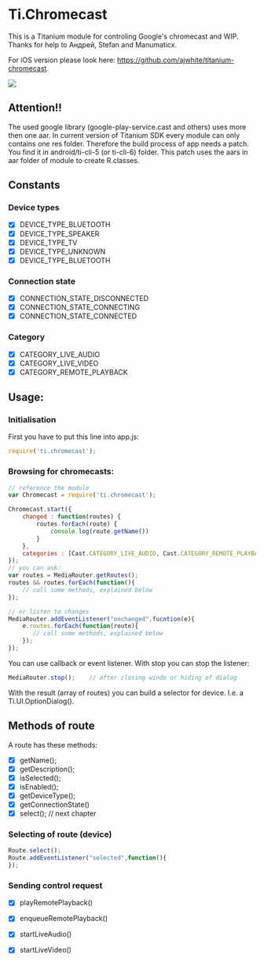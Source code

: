 # Ti.Chromecast
This is a Titanium module for controling Google's chromecast and WIP. Thanks for help to Андрей, Stefan and Manumaticx.

For iOS version please look here: https://github.com/ajwhite/titanium-chromecast. 

![](https://avatars0.githubusercontent.com/u/4933765?v=3&s=200)

## Attention!!

The used google library (google-play-service.cast and others) uses more then one aar. In current version of Titanium SDK every module can only contains one res folder. Therefore the build process of app needs a patch. You find it in android/ti-cli-5  (or ti-cli-6) folder. This patch uses the aars in aar folder of module to create R.classes.

## Constants

### Device types
- [x] DEVICE_TYPE_BLUETOOTH 
- [x] DEVICE_TYPE_SPEAKER 
- [x] DEVICE_TYPE_TV 
- [x] DEVICE_TYPE_UNKNOWN 
- [x] DEVICE_TYPE_BLUETOOTH 

### Connection state
- [x] CONNECTION_STATE_DISCONNECTED
- [x] CONNECTION_STATE_CONNECTING
- [x] CONNECTION_STATE_CONNECTED

### Category
- [x] CATEGORY_LIVE_AUDIO
- [x] CATEGORY_LIVE_VIDEO
- [x] CATEGORY_REMOTE_PLAYBACK

## Usage:

### Initialisation
First you have to put this line into app.js:
```javascript
require('ti.chromecast');
```

### Browsing for chromecasts:
```javascript
// reference the module
var Chromecast = require('ti.chromecast');

Chromecast.start({
    changed : function(routes) {
		routes.forEach(route) {
			console.log(route.getName())
		}
 	},
 	categories : [Cast.CATEGORY_LIVE_AUDIO, Cast.CATEGORY_REMOTE_PLAYBACK]
});
// you can ask:
var routes = MediaRouter.getRoutes();
routes && routes.forEach(function(){
	// call some methods, explained below
});

// or listen to changes
MediaRouter.addEventListener("onchanged",fucntion(e){
    e.routes.forEach(function(route){
       // call some methods, explained below
    });
});
```
You can use callback or event listener.
With stop you can stop the listener:
```javascript
MediaRouter.stop();    // after closing windo or hiding of dialog
```
With the result (array of routes) you can build a selector for device. I.e. a Ti.UI.OptionDialog().

## Methods of route
A route has these methods:

- [x] getName();
- [x] getDescription();
- [x] isSelected();
- [x] isEnabled();
- [x] getDeviceType();
- [x] getConnectionState()
- [x] select(); // next chapter

### Selecting of route (device)

```javascript
Route.select();
Route.addEventListener("selected",function(){
});
```

### Sending control request

- [x] playRemotePlayback()
- [x] enqueueRemotePlayback() 
- [x] startLiveAudio()
- [x] startLiveVideo()


